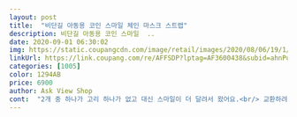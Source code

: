 ```yaml
---
layout: post 
title:  "비단길 아동용 코인 스마일 체인 마스크 스트랩" 
description: 비단길 아동용 코인 스마일  ..
date: 2020-09-01 06:30:02 
img: https://static.coupangcdn.com/image/retail/images/2020/08/06/19/1/bfbe8378-b7f9-4d63-849b-c8b5847b8f78.jpg 
linkUrl: https://link.coupang.com/re/AFFSDP?lptag=AF3600438&subid=ahnPublicAsk&pageKey=1941949892&itemId=3296839746&vendorItemId=71283778069&traceid=V0-113-8b5af6a9f1b15da7 
categories: [1005] 
color: 1294AB 
price: 6900 
author: Ask View Shop 
cont:  "2개 중 하나가 고리 하나가 없고 대신 스마일이 더 달려서 왔어요.<br/> 교환하려고 했지만 아들이 스마일이 두 개 달린게 맘에 든다고 해서 어쩔 수 없이 그냥 집에 있던 플라스틱 고리를 대신 달아서 썼습니다.<br/><br/>아들은 좋다는데 고리가 짝이 안 맞으니 보기가 좀 그러네요ㅜㅅㅜ<br/>판매하시기 전에 제품 확인 조금만 더 부탁드려요.<br/><br/>" 
---
```

